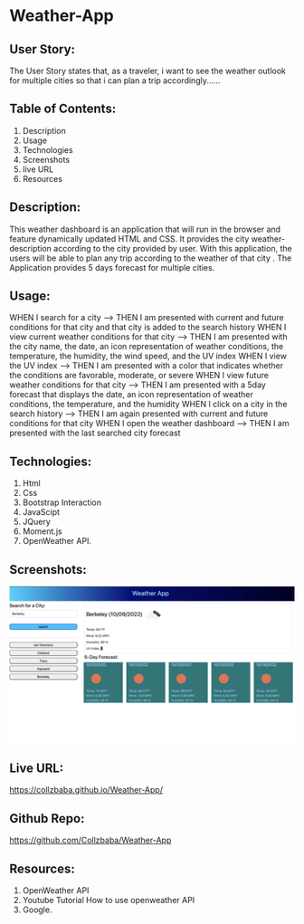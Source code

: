 # Weather-App

## User Story:
The User Story states that, as a traveler, i want to see the weather outlook for multiple cities so that i can plan a trip accordingly......

## Table of Contents: 

1. Description
2. Usage 
3. Technologies 
4. Screenshots
5. live URL 
6. Resources

## Description: 

This weather dashboard is an application that will run in the browser and feature dynamically updated HTML and CSS. It provides the city weather- description according to the city provided by user. With this application, the users will be able to plan any trip according to the weather of that city . The Application provides 5 days forecast for multiple cities.

## Usage: 

WHEN I search for a city --> THEN I am presented with current and future conditions for that city and that city is added to the search history WHEN I view current weather conditions for that city --> THEN I am presented with the city name, the date, an icon representation of weather conditions, the temperature, the humidity, the wind speed, and the UV index WHEN I view the UV index --> THEN I am presented with a color that indicates whether the conditions are favorable, moderate, or severe WHEN I view future weather conditions for that city --> THEN I am presented with a 5day forecast that displays the date, an icon representation of weather conditions, the temperature, and the humidity WHEN I click on a city in the search history --> THEN I am again presented with current and future conditions for that city WHEN I open the weather dashboard --> THEN I am presented with the last searched city forecast

## Technologies: 

1. Html
2. Css 
3. Bootstrap Interaction 
4. JavaScipt 
5. JQuery 
6. Moment.js 
7. OpenWeather API.

## Screenshots:

![screenshots](./assets/images/weather-app-screenshot.png)

## Live URL: 

https://collzbaba.github.io/Weather-App/

## Github Repo:

https://github.com/Collzbaba/Weather-App

## Resources:

1. OpenWeather API
2. Youtube Tutorial How to use openweather API 
3. Google.
